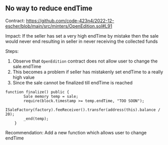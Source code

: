 ## No way to reduce endTime

Contract:
https://github.com/code-423n4/2022-12-escher/blob/main/src/minters/OpenEdition.sol#L91

Impact:
If the seller has set a very high endTime by mistake then the sale would never end resulting in seller in never receiving the collected funds

Steps:
1. Observe that `OpenEdition` contract does not allow user to change the sale.endTime 
2. This becomes a problem if seller has mistakenly set endTime to a really high value
3. Since the sale cannot be finalized till endTime is reached

```
function finalize() public {
        Sale memory temp = sale;
        require(block.timestamp >= temp.endTime, "TOO SOON");
        ISaleFactory(factory).feeReceiver().transfer(address(this).balance / 20);
        _end(temp);
    }
```


Recommendation:
Add a new function which allows user to change endTime